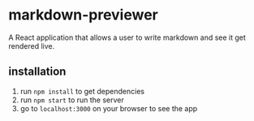 # markdown-previewer
A React application that allows a user to write markdown and see it get rendered live.

## installation

1. run `npm install` to get dependencies
2. run `npm start` to run the server
3. go to `localhost:3000` on your browser to see the app

